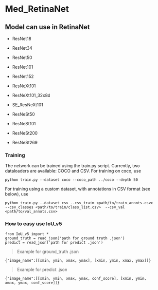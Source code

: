 # Med_RetinaNet
## Model can use in RetinaNet
 - ResNet18
 - ResNet34
 - ResNet50
 - ResNet101
 - ResNet152

 - ResNeXt101
 - ResNeXt101_32x8d
 - SE_ResNeXt101

 - ResNeSt50
 - ResNeSt101
 - ResNeSt200
 - ResNeSt269

### Training
The network can be trained using the train.py script. Currently, two dataloaders are available: COCO and CSV. For training on coco, use

    python train.py --dataset coco --coco_path ../coco --depth 50
For training using a custom dataset, with annotations in CSV format (see below), use

    python train.py --dataset csv --csv_train <path/to/train_annots.csv>  --csv_classes <path/to/train/class_list.csv>  --csv_val <path/to/val_annots.csv>

### How to easy use IoU_v5 ###
    from IoU_v5 import *
    ground_truth = read_json('path for ground truth .json')
    predict = read_json('path for predict .json')
> Example for ground_truth .json

    {"image_name":[[xmin, ymin, xmax, ymax], [xmin, ymin, xmax, ymax]]}
> Example for predict .json

    {"image_name":[[xmin, ymin, xmax, ymax, conf_score], [xmin, ymin, xmax, ymax, conf_score]]}

